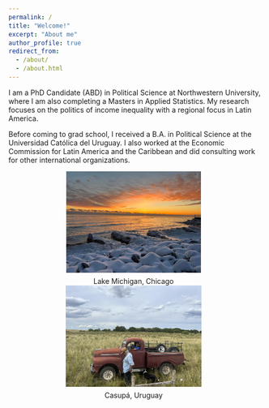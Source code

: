 ```yaml
---
permalink: /
title: "Welcome!"
excerpt: "About me"
author_profile: true
redirect_from: 
  - /about/
  - /about.html
---
```


I am a PhD Candidate (ABD) in Political Science at Northwestern University, where I am also completing a Masters in Applied Statistics. My research focuses on the politics of income inequality with a regional focus in Latin America. 

Before coming to grad school, I received a B.A. in Political Science at the Universidad Católica del Uruguay. I also worked at the Economic Commission for Latin America and the Caribbean and did consulting work for other international organizations. 



<style>
  .image-container {
    text-align: center;
  }

  .image-item {
    display: inline-block;
    vertical-align: top;
    margin-right: 10px;
  }

  img {
    max-width: 100%;
    height: auto;
    max-height: 200px;
  }

  figcaption {
    text-align: center;
    margin-top: 5px;
  }
</style>

<div class="image-container">
  <div class="image-item">
    <img src="/images/chi.jpg" alt="Lake Michigan">
    <figcaption>Lake Michigan, Chicago</figcaption>
  </div>
  <div class="image-item">
    <img src="/images/campo.jpg" alt="Description of image 2">
    <figcaption>Casupá, Uruguay</figcaption>
  </div>
</div>

